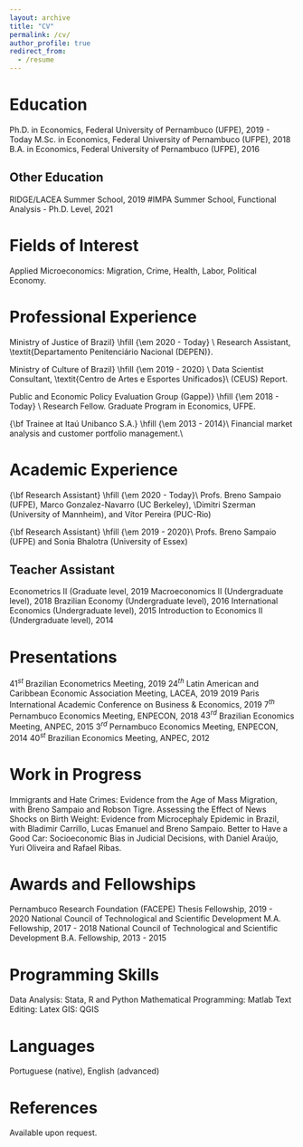 ```yaml
---
layout: archive
title: "CV"
permalink: /cv/
author_profile: true
redirect_from:
  - /resume
---
```


# Education
Ph.D. in Economics, Federal University of Pernambuco (UFPE), 2019 - Today
M.Sc. in Economics, Federal University of Pernambuco (UFPE), 2018
B.A. in Economics, Federal University of Pernambuco (UFPE), 2016

## Other Education
RIDGE/LACEA Summer School, 2019
#IMPA Summer School, Functional Analysis - Ph.D. Level, 2021

# Fields of Interest
Applied Microeconomics: Migration, Crime, Health, Labor, Political Economy.

# Professional Experience
Ministry of Justice of Brazil} \hfill {\em 2020 - Today} \\
Research Assistant, \textit{Departamento Penitenciário Nacional (DEPEN)}.

Ministry of Culture of Brazil} \hfill {\em 2019 - 2020} \\
Data Scientist Consultant, \textit{Centro de Artes e Esportes Unificados}\\ (CEUS) Report.

Public and Economic Policy Evaluation Group (Gappe)} \hfill {\em 2018 - Today} \\
Research Fellow. Graduate Program in Economics, UFPE.

{\bf Trainee at Itaú Unibanco S.A.} \hfill {\em 2013 - 2014}\\
Financial market analysis and customer portfolio management.\\

# Academic Experience
{\bf Research Assistant} \hfill {\em 2020 - Today}\\
Profs. Breno Sampaio (UFPE), Marco Gonzalez-Navarro (UC Berkeley), \\Dimitri Szerman (University of Mannheim), and Vítor Pereira (PUC-Rio)

{\bf Research Assistant} \hfill {\em 2019 - 2020}\\
Profs. Breno Sampaio (UFPE) and Sonia Bhalotra (University of Essex)

## Teacher Assistant
Econometrics II (Graduate level, 2019
Macroeconomics II (Undergraduate level), 2018
Brazilian Economy (Undergraduate level), 2016
International Economics (Undergraduate level), 2015
Introduction to Economics II (Undergraduate level), 2014

# Presentations
$41^{st}$ Brazilian Econometrics Meeting, 2019
$24^{th}$ Latin American and Caribbean Economic Association Meeting, LACEA, 2019
2019 Paris International Academic Conference on Business & Economics, 2019
$7^{th}$ Pernambuco Economics Meeting, ENPECON, 2018
$43^{rd}$ Brazilian Economics Meeting, ANPEC, 2015
$3^{rd}$ Pernambuco Economics Meeting, ENPECON, 2014
$40^{st}$ Brazilian Economics Meeting, ANPEC, 2012

# Work in Progress
Immigrants and Hate Crimes: Evidence from the Age of Mass Migration, with Breno Sampaio and Robson Tigre. 
Assessing the Effect of News Shocks on Birth Weight: Evidence from Microcephaly Epidemic in Brazil, with Bladimir Carrillo, Lucas Emanuel and Breno Sampaio.
Better to Have a Good Car: Socioeconomic Bias in Judicial Decisions, with Daniel Araújo, Yuri Oliveira and Rafael Ribas.

# Awards and Fellowships
Pernambuco Research Foundation (FACEPE) Thesis Fellowship, 2019 - 2020
National Council of Technological and Scientific Development M.A. Fellowship, 2017 - 2018
National Council of Technological and Scientific Development B.A. Fellowship, 2013 - 2015

# Programming Skills
Data Analysis: Stata, R and Python
Mathematical Programming: Matlab
Text Editing: Latex
GIS: QGIS

# Languages
Portuguese (native), English (advanced)

# References
Available upon request.
